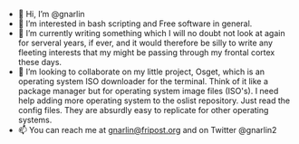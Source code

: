 - 👋 Hi, I’m @gnarlin
- 👀 I’m interested in bash scripting and Free software in general.
- 🌱 I’m currently writing something which I will no doubt not look at again for serveral years, if ever, and it would therefore be silly to write any fleeting
interests that my might be passing through my frontal cortex these days.
- 💞️ I’m looking to collaborate on my little project, Osget, which is an operating system ISO downloader for the terminal. Think of it like a package manager but
for operating system image files (ISO's). I need help adding more operating system to the oslist repository. Just read the config files. They are absurdly easy
to replicate for other operating systems.
- 📫 You can reach me at gnarlin@fripost.org and on Twitter @gnarlin2

<!---
gnarlin/gnarlin is a ✨ special ✨ repository because its `README.md` (this file) appears on your GitHub profile.
You can click the Preview link to take a look at your changes.
--->
